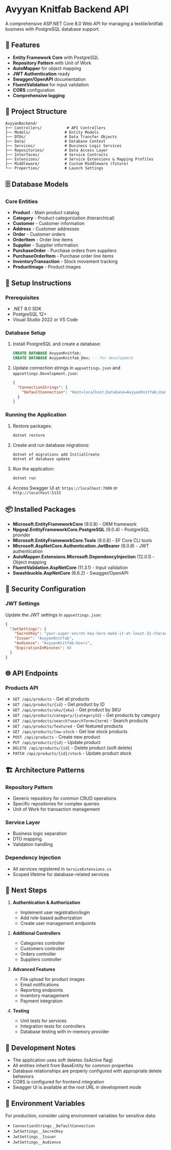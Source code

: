 # Avyyan Knitfab Backend API

A comprehensive ASP.NET Core 8.0 Web API for managing a textile/knitfab business with PostgreSQL database support.

## 🚀 Features

- **Entity Framework Core** with PostgreSQL
- **Repository Pattern** with Unit of Work
- **AutoMapper** for object mapping
- **JWT Authentication** ready
- **Swagger/OpenAPI** documentation
- **FluentValidation** for input validation
- **CORS** configuration
- **Comprehensive logging**

## 📁 Project Structure

```
AvyyanBackend/
├── Controllers/           # API Controllers
├── Models/               # Entity Models
├── DTOs/                 # Data Transfer Objects
├── Data/                 # Database Context
├── Services/             # Business Logic Services
├── Repositories/         # Data Access Layer
├── Interfaces/           # Service Contracts
├── Extensions/           # Service Extensions & Mapping Profiles
├── Middleware/           # Custom Middleware (future)
└── Properties/           # Launch Settings
```

## 🗄️ Database Models

### Core Entities
- **Product** - Main product catalog
- **Category** - Product categorization (hierarchical)
- **Customer** - Customer information
- **Address** - Customer addresses
- **Order** - Customer orders
- **OrderItem** - Order line items
- **Supplier** - Supplier information
- **PurchaseOrder** - Purchase orders from suppliers
- **PurchaseOrderItem** - Purchase order line items
- **InventoryTransaction** - Stock movement tracking
- **ProductImage** - Product images

## 🔧 Setup Instructions

### Prerequisites
- .NET 8.0 SDK
- PostgreSQL 12+ 
- Visual Studio 2022 or VS Code

### Database Setup
1. Install PostgreSQL and create a database:
   ```sql
   CREATE DATABASE AvyyanKnitfab;
   CREATE DATABASE AvyyanKnitfab_Dev; -- for development
   ```

2. Update connection strings in `appsettings.json` and `appsettings.Development.json`:
   ```json
   {
     "ConnectionStrings": {
       "DefaultConnection": "Host=localhost;Database=AvyyanKnitfab;Username=postgres;Password=your_password_here;Port=5432"
     }
   }
   ```

### Running the Application
1. Restore packages:
   ```bash
   dotnet restore
   ```

2. Create and run database migrations:
   ```bash
   dotnet ef migrations add InitialCreate
   dotnet ef database update
   ```

3. Run the application:
   ```bash
   dotnet run
   ```

4. Access Swagger UI at: `https://localhost:7009` or `http://localhost:5133`

## 📦 Installed Packages

- **Microsoft.EntityFrameworkCore** (9.0.8) - ORM framework
- **Npgsql.EntityFrameworkCore.PostgreSQL** (9.0.4) - PostgreSQL provider
- **Microsoft.EntityFrameworkCore.Tools** (9.0.8) - EF Core CLI tools
- **Microsoft.AspNetCore.Authentication.JwtBearer** (8.0.8) - JWT authentication
- **AutoMapper.Extensions.Microsoft.DependencyInjection** (12.0.1) - Object mapping
- **FluentValidation.AspNetCore** (11.3.1) - Input validation
- **Swashbuckle.AspNetCore** (6.6.2) - Swagger/OpenAPI

## 🔐 Security Configuration

### JWT Settings
Update the JWT settings in `appsettings.json`:
```json
{
  "JwtSettings": {
    "SecretKey": "your-super-secret-key-here-make-it-at-least-32-characters-long",
    "Issuer": "AvyyanKnitfab",
    "Audience": "AvyyanKnitfab-Users",
    "ExpirationInMinutes": 60
  }
}
```

## 🌐 API Endpoints

### Products API
- `GET /api/products` - Get all products
- `GET /api/products/{id}` - Get product by ID
- `GET /api/products/sku/{sku}` - Get product by SKU
- `GET /api/products/category/{categoryId}` - Get products by category
- `GET /api/products/search?searchTerm={term}` - Search products
- `GET /api/products/featured` - Get featured products
- `GET /api/products/low-stock` - Get low stock products
- `POST /api/products` - Create new product
- `PUT /api/products/{id}` - Update product
- `DELETE /api/products/{id}` - Delete product (soft delete)
- `PATCH /api/products/{id}/stock` - Update product stock

## 🏗️ Architecture Patterns

### Repository Pattern
- Generic repository for common CRUD operations
- Specific repositories for complex queries
- Unit of Work for transaction management

### Service Layer
- Business logic separation
- DTO mapping
- Validation handling

### Dependency Injection
- All services registered in `ServiceExtensions.cs`
- Scoped lifetime for database-related services

## 🔄 Next Steps

1. **Authentication & Authorization**
   - Implement user registration/login
   - Add role-based authorization
   - Create user management endpoints

2. **Additional Controllers**
   - Categories controller
   - Customers controller
   - Orders controller
   - Suppliers controller

3. **Advanced Features**
   - File upload for product images
   - Email notifications
   - Reporting endpoints
   - Inventory management
   - Payment integration

4. **Testing**
   - Unit tests for services
   - Integration tests for controllers
   - Database testing with in-memory provider

## 🐛 Development Notes

- The application uses soft deletes (IsActive flag)
- All entities inherit from BaseEntity for common properties
- Database relationships are properly configured with appropriate delete behaviors
- CORS is configured for frontend integration
- Swagger UI is available at the root URL in development mode

## 📝 Environment Variables

For production, consider using environment variables for sensitive data:
- `ConnectionStrings__DefaultConnection`
- `JwtSettings__SecretKey`
- `JwtSettings__Issuer`
- `JwtSettings__Audience`
